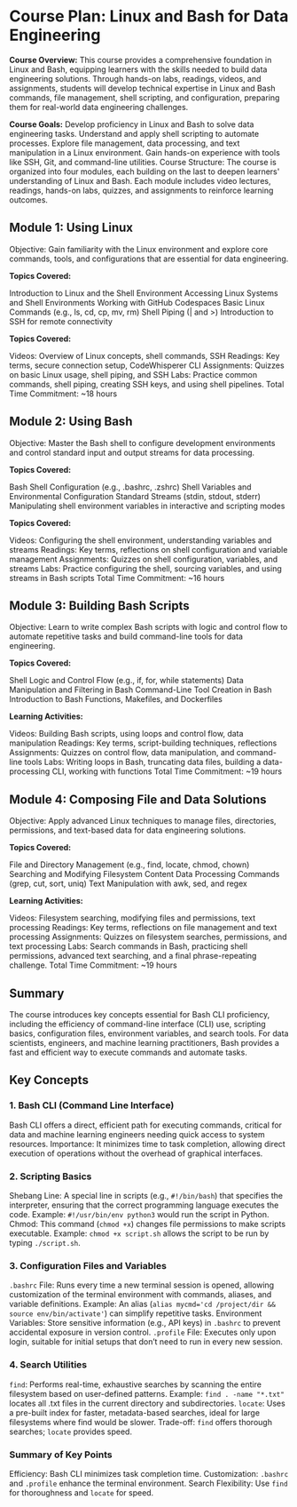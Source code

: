# Course Plan: Linux and Bash for Data Engineering

**Course Overview:** This course provides a comprehensive foundation in Linux and Bash, equipping learners with the skills needed to build data engineering solutions. Through hands-on labs, readings, videos, and assignments, students will develop technical expertise in Linux and Bash commands, file management, shell scripting, and configuration, preparing them for real-world data engineering challenges.

**Course Goals:**
Develop proficiency in Linux and Bash to solve data engineering tasks.
Understand and apply shell scripting to automate processes.
Explore file management, data processing, and text manipulation in a Linux environment.
Gain hands-on experience with tools like SSH, Git, and command-line utilities.
Course Structure:
The course is organized into four modules, each building on the last to deepen learners' understanding of Linux and Bash. Each module includes video lectures, readings, hands-on labs, quizzes, and assignments to reinforce learning outcomes.

## Module 1: Using Linux
Objective: Gain familiarity with the Linux environment and explore core commands, tools, and configurations that are essential for data engineering.

**Topics Covered:**

Introduction to Linux and the Shell Environment
Accessing Linux Systems and Shell Environments
Working with GitHub Codespaces
Basic Linux Commands (e.g., ls, cd, cp, mv, rm)
Shell Piping (| and >)
Introduction to SSH for remote connectivity

**Topics Covered:**

Videos: Overview of Linux concepts, shell commands, SSH
Readings: Key terms, secure connection setup, CodeWhisperer CLI
Assignments: Quizzes on basic Linux usage, shell piping, and SSH
Labs: Practice common commands, shell piping, creating SSH keys, and using shell pipelines.
Total Time Commitment: ~18 hours

## Module 2: Using Bash
Objective: Master the Bash shell to configure development environments and control standard input and output streams for data processing.

**Topics Covered:**

Bash Shell Configuration (e.g., .bashrc, .zshrc)
Shell Variables and Environmental Configuration
Standard Streams (stdin, stdout, stderr)
Manipulating shell environment variables in interactive and scripting modes

**Topics Covered:**

Videos: Configuring the shell environment, understanding variables and streams
Readings: Key terms, reflections on shell configuration and variable management
Assignments: Quizzes on shell configuration, variables, and streams
Labs: Practice configuring the shell, sourcing variables, and using streams in Bash scripts
Total Time Commitment: ~16 hours

## Module 3: Building Bash Scripts
Objective: Learn to write complex Bash scripts with logic and control flow to automate repetitive tasks and build command-line tools for data engineering.

**Topics Covered:**

Shell Logic and Control Flow (e.g., if, for, while statements)
Data Manipulation and Filtering in Bash
Command-Line Tool Creation in Bash
Introduction to Bash Functions, Makefiles, and Dockerfiles

**Learning Activities:**

Videos: Building Bash scripts, using loops and control flow, data manipulation
Readings: Key terms, script-building techniques, reflections
Assignments: Quizzes on control flow, data manipulation, and command-line tools
Labs: Writing loops in Bash, truncating data files, building a data-processing CLI, working with functions
Total Time Commitment: ~19 hours

## Module 4: Composing File and Data Solutions
Objective: Apply advanced Linux techniques to manage files, directories, permissions, and text-based data for data engineering solutions.

**Topics Covered:**

File and Directory Management (e.g., find, locate, chmod, chown)
Searching and Modifying Filesystem Content
Data Processing Commands (grep, cut, sort, uniq)
Text Manipulation with awk, sed, and regex

**Learning Activities:**

Videos: Filesystem searching, modifying files and permissions, text processing
Readings: Key terms, reflections on file management and text processing
Assignments: Quizzes on filesystem searches, permissions, and text processing
Labs: Search commands in Bash, practicing shell permissions, advanced text searching, and a final phrase-repeating challenge.
Total Time Commitment: ~19 hours

## Summary
The course introduces key concepts essential for Bash CLI proficiency, including the efficiency of command-line interface (CLI) use, scripting basics, configuration files, environment variables, and search tools. For data scientists, engineers, and machine learning practitioners, Bash provides a fast and efficient way to execute commands and automate tasks.

## Key Concepts

### 1. Bash CLI (Command Line Interface)

Bash CLI offers a direct, efficient path for executing commands, critical for data and machine learning engineers needing quick access to system resources.
Importance: It minimizes time to task completion, allowing direct execution of operations without the overhead of graphical interfaces.

### 2. Scripting Basics
Shebang Line: A special line in scripts (e.g., `#!/bin/bash`) that specifies the interpreter, ensuring that the correct programming language executes the code.
Example: `#!/usr/bin/env python3` would run the script in Python.
Chmod: This command (`chmod +x`) changes file permissions to make scripts executable.
Example: `chmod +x script.sh` allows the script to be run by typing `./script.sh`.

### 3. Configuration Files and Variables
`.bashrc` File: Runs every time a new terminal session is opened, allowing customization of the terminal environment with commands, aliases, and variable definitions.
Example: An alias (`alias mycmd='cd /project/dir && source env/bin/activate'`) can simplify repetitive tasks.
Environment Variables: Store sensitive information (e.g., API keys) in `.bashrc` to prevent accidental exposure in version control.
`.profile` File: Executes only upon login, suitable for initial setups that don’t need to run in every new session.

### 4. Search Utilities
`find`: Performs real-time, exhaustive searches by scanning the entire filesystem based on user-defined patterns.
Example: `find . -name "*.txt"` locates all .txt files in the current directory and subdirectories.
`locate`: Uses a pre-built index for faster, metadata-based searches, ideal for large filesystems where find would be slower.
Trade-off: `find` offers thorough searches; `locate` provides speed.

### Summary of Key Points
Efficiency: Bash CLI minimizes task completion time.
Customization: `.bashrc` and `.profile` enhance the terminal environment.
Search Flexibility: Use `find` for thoroughness and `locate` for speed.